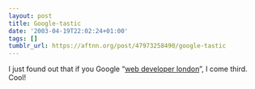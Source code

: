 ```yaml
---
layout: post
title: Google-tastic
date: '2003-04-19T22:02:24+01:00'
tags: []
tumblr_url: https://aftnn.org/post/47973258490/google-tastic
---
```

<p>I just found out that if you Google &ldquo;<a href="http://www.google.com/search?q=web+developer+london">web developer london</a>&rdquo;, I come third. Cool!</p>
